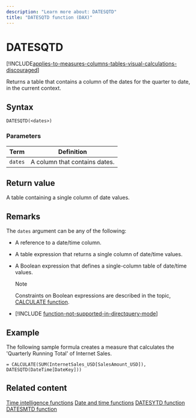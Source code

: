 ```yaml
---
description: "Learn more about: DATESQTD"
title: "DATESQTD function (DAX)"
---
```

# DATESQTD

[!INCLUDE[applies-to-measures-columns-tables-visual-calculations-discouraged](includes/applies-to-measures-columns-tables-visual-calculations-discouraged.md)]

Returns a table that contains a column of the dates for the quarter to date, in the current context.

## Syntax

```dax
DATESQTD(<dates>)
```

### Parameters

|Term|Definition|
|--------|--------------|
|`dates`|A column that contains dates.|

## Return value

A table containing a single column of date values.

## Remarks

The `dates` argument can be any of the following:

- A reference to a date/time column.

- A table expression that returns a single column of date/time values.

- A Boolean expression that defines a single-column table of date/time values.

    > [!NOTE]
    > Constraints on Boolean expressions are described in the topic, [CALCULATE function](calculate-function-dax.md).

- [!INCLUDE [function-not-supported-in-directquery-mode](includes/function-not-supported-in-directquery-mode.md)]

## Example

The following sample formula creates a measure that calculates the 'Quarterly Running Total' of Internet Sales.

```dax
= CALCULATE(SUM(InternetSales_USD[SalesAmount_USD]), DATESQTD(DateTime[DateKey]))
```

## Related content

[Time intelligence functions](time-intelligence-functions-dax.md)
[Date and time functions](date-and-time-functions-dax.md)
[DATESYTD function](datesytd-function-dax.md)
[DATESMTD function](datesmtd-function-dax.md)

